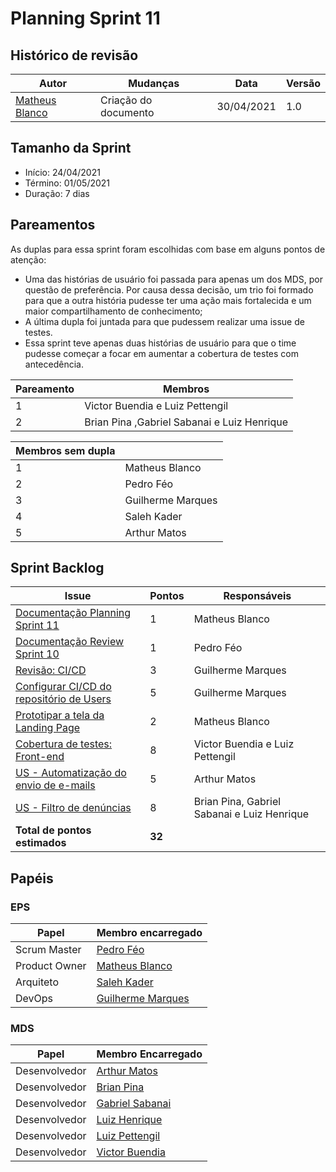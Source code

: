 # Planning Sprint 11

## Histórico de revisão

| Autor                                              | Mudanças             | Data       | Versão |
| -------------------------------------------------- | -------------------- | ---------- | ------ |
| [Matheus Blanco](https://github.com/MatheusBlanco) | Criação do documento | 30/04/2021 | 1.0    |

## Tamanho da Sprint

- Início: 24/04/2021
- Término: 01/05/2021
- Duração: 7 dias

## Pareamentos

As duplas para essa sprint foram escolhidas com base em alguns pontos de atenção:

- Uma das histórias de usuário foi passada para apenas um dos MDS, por questão de preferência. Por causa dessa decisão, um trio foi formado para que a outra história pudesse ter uma ação mais fortalecida e um maior compartilhamento de conhecimento;
- A última dupla foi juntada para que pudessem realizar uma issue de testes.
- Essa sprint teve apenas duas histórias de usuário para que o time pudesse começar a focar em aumentar a cobertura de testes com antecedência.

| Pareamento | Membros                                     |
| ---------- | ------------------------------------------- |
| 1          | Victor Buendia e Luiz Pettengil             |
| 2          | Brian Pina ,Gabriel Sabanai e Luiz Henrique |

| Membros sem dupla |                   |
| ----------------- | ----------------- |
| 1                 | Matheus Blanco    |
| 2                 | Pedro Féo         |
| 3                 | Guilherme Marques |
| 4                 | Saleh Kader       |
| 5                 | Arthur Matos      |

## Sprint Backlog

| Issue                                                                                               | Pontos | Responsáveis                                |
| --------------------------------------------------------------------------------------------------- | ------ | ------------------------------------------- |
| [Documentação Planning Sprint 11](https://github.com/fga-eps-mds/EPS-2020-2-G2/issues/188)          | 1      | Matheus Blanco                              |
| [Documentação Review Sprint 10](https://github.com/fga-eps-mds/EPS-2020-2-G2/issues/189)            | 1      | Pedro Féo                                   |
| [Revisão: CI/CD](https://github.com/fga-eps-mds/EPS-2020-2-G2/issues/185)                           | 3      | Guilherme Marques                            |
| [Configurar CI/CD do repositório de Users](https://github.com/fga-eps-mds/EPS-2020-2-G2/issues/186) | 5      | Guilherme Marques                           |
| [Prototipar a tela da Landing Page](https://github.com/fga-eps-mds/EPS-2020-2-G2/issues/187)        | 2      | Matheus Blanco                              |
| [Cobertura de testes: Front-end](https://github.com/fga-eps-mds/EPS-2020-2-G2/issues/183)           | 8      | Victor Buendia e Luiz Pettengil             |
| [US - Automatização do envio de e-mails](https://github.com/fga-eps-mds/EPS-2020-2-G2/issues/182)   | 5      | Arthur Matos                                |
| [US - Filtro de denúncias](https://github.com/fga-eps-mds/EPS-2020-2-G2/issues/181)                 | 8      | Brian Pina, Gabriel Sabanai e Luiz Henrique |
| **Total de pontos estimados**                                                                       | **32** |                                             |

## Papéis

### EPS

| Papel         | Membro encarregado                                  |
| ------------- | --------------------------------------------------- |
| Scrum Master  | [Pedro Féo](https://github.com/Phe0)                |
| Product Owner | [Matheus Blanco](https://github.com/MatheusBlanco)  |
| Arquiteto     | [Saleh Kader](https://github.com/devsalula)         |
| DevOps        | [Guilherme Marques](https://github.com/guilhesme23) |

### MDS

| Papel         | Membro Encarregado                                  |
| ------------- | --------------------------------------------------- |
| Desenvolvedor | [Arthur Matos](https://github.com/Arthur-Matos)     |
| Desenvolvedor | [Brian Pina](https://github.com/DLBrianPina)        |
| Desenvolvedor | [Gabriel Sabanai](https://github.com/Sabanai104)    |
| Desenvolvedor | [Luiz Henrique](https://github.com/luiz-herique)    |
| Desenvolvedor | [Luiz Pettengil](https://github.com/LuizPettengill) |
| Desenvolvedor | [Victor Buendia](https://github.com/Victor-Buendia) |
